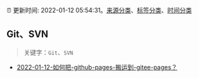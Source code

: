 :alarm_clock: 更新时间: 2022-01-12 05:54:31。[来源分类](../README.md)、[标签分类](../TAGS.md)、[时间分类](../TIMELINE.md)

## Git、SVN


> 关键字：`Git`、`SVN`



- [2022-01-12-如何把-github-pages-搬运到-gitee-pages？](https://www.v2ex.com/t/827798) 